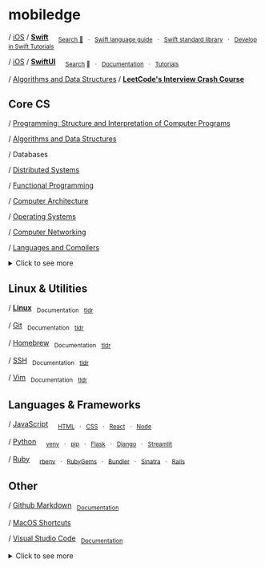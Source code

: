 # mobiledge

/ [iOS](https://github.com/mobilege/ios-development/blob/master/README.md)
/ [**Swift**](https://github.com/mobilege/swift/blob/master/README.md) &nbsp; &nbsp;
  <sub>[Search 🔎](http://mobiledge.github.io/search/swift-lang.html) &nbsp; · &nbsp;
  [Swift language guide](https://docs.swift.org/swift-book/documentation/the-swift-programming-language/) &nbsp; · &nbsp;
  [Swift standard library](https://developer.apple.com/documentation/swift/swift-standard-library) &nbsp; · &nbsp;
  [Develop in Swift Tutorials](https://developer.apple.com/tutorials/develop-in-swift/)</sub>

/ [iOS](https://github.com/mobilege/ios-development/blob/master/README.md)
/ [**SwiftUI**](https://github.com/mobilege/ios-development/blob/master/swiftui.md) &nbsp; &nbsp;
  <sub>[Search](https://searchswiftui.dev) 🔎 &nbsp; · &nbsp;
  [Documentation](https://developer.apple.com/documentation/swiftui/) &nbsp; · &nbsp;
  [Tutorials](https://developer.apple.com/tutorials/app-dev-training/getting-started-with-scrumdinger)</sub>

/ [Algorithms and Data Structures](https://github.com/mobiledge/algorithms/blob/master/README.md)
/ [**LeetCode's Interview Crash Course**](https://github.com/mobiledge/algorithms/blob/master/leetcode.md)



## Core CS
/ [Programming: Structure and Interpretation of Computer Programs](https://github.com/mobilege/sicp/blob/master/README.md)  

/ [Algorithms and Data Structures](https://github.com/mobilege/algorithms)  

/ Databases  

/ [Distributed Systems](https://github.com/mobilege/distributed-systems/blob/master/README.md)  

/ [Functional Programming](https://github.com/mobiledge/functional-programming/blob/master/README.md#functional-programming)  

/ [Computer Architecture](https://github.com/mobilege/computer-architecture/blob/master/README.md)  

/ [Operating Systems](https://github.com/mobilege/operating-systems/blob/main/README.md)  

/ [Computer Networking](https://github.com/mobilege/computer-networking/blob/master/README.md)  

/ [Languages and Compilers](https://github.com/mobilege/compilers/blob/master/README.md)  
 
<details><summary>Click to see more</summary>

#### Misc Topics
- Covariance & Contravariance: https://www.mikeash.com/pyblog/friday-qa-2015-11-20-covariance-and-contravariance.html

#### Resources
- [Teach Yourself Computer Science](https://teachyourselfcs.com/)  
- [ossu/computer-science](https://github.com/ossu/computer-science)
- [A Self-Learning, Modern Computer Science Curriculum](https://functionalcs.github.io/curriculum/)

</details>




## Linux & Utilities

/ [**Linux**](/linux.md) 
    <sub>&nbsp;&nbsp;Documentation</sub>
    <sub>&nbsp;&nbsp;[tldr](https://tldr.inbrowser.app/)</sub>
    
/ [Git](/git.md)
    <sub>&nbsp;&nbsp;Documentation</sub>
    <sub>&nbsp;&nbsp;[tldr](https://tldr.inbrowser.app/pages/common/git)</sub>

/ [Homebrew](/homebrew.md)
    <sub>&nbsp;&nbsp;Documentation</sub> 
    <sub>&nbsp;&nbsp;[tldr](https://tldr.inbrowser.app/pages/common/brew)</sub>

/ [SSH](/ssh.md)
    <sub>&nbsp;&nbsp;Documentation</sub> 
    <sub>&nbsp;&nbsp;[tldr](https://tldr.inbrowser.app/pages/common/ssh)</sub>

/ [Vim](/vim.md)
    <sub>&nbsp;&nbsp;Documentation</sub>
    <sub>&nbsp;&nbsp;[tldr](https://tldr.inbrowser.app/pages/common/vim)</sub>


## Languages & Frameworks

/ [JavaScript](https://github.com/mobilege/web-development/blob/master/javascript.md) &nbsp; &nbsp;
  <sub>[HTML](https://github.com/mobilege/web-development/blob/master/html.md)
  &nbsp; · &nbsp; [CSS](https://github.com/mobilege/web-development/blob/master/css.md)
  &nbsp; · &nbsp; [React](https://github.com/mobiledge/web-development/blob/master/react.md)
  &nbsp; · &nbsp; [Node](https://github.com/mobiledge/web-development/blob/master/node.md) </sub>

/ [Python](https://github.com/mobiledge/python/blob/main/README.md) &nbsp; &nbsp;
  <sub>[venv](https://github.com/mobiledge/python/blob/main/venv.md) &nbsp; · &nbsp;
  [pip](https://github.com/mobiledge/python/blob/main/pip.md) &nbsp; · &nbsp;
  [Flask](https://github.com/mobiledge/python/blob/main/flask.md) &nbsp; · &nbsp;
  [Django](https://github.com/mobiledge/python/blob/main/django.md) &nbsp; · &nbsp;
  [Streamlit](https://github.com/mobiledge/python/blob/main/streamlit.md)</sub>

/ [Ruby](https://github.com/mobilege/web-development/blob/master/ruby.md) &nbsp; &nbsp;
  <sub>[rbenv](https://github.com/mobilege/web-development/blob/master/ruby-rbenv.md) 
  &nbsp; · &nbsp; [RubyGems](https://github.com/mobilege/web-development/blob/master/ruby-rubygems.md)
  &nbsp; · &nbsp; [Bundler](https://github.com/mobilege/web-development/blob/master/ruby-bundler.md)
  &nbsp; · &nbsp; [Sinatra](https://github.com/mobilege/web-development/blob/master/rb-sinatra.md)
  &nbsp; · &nbsp; [Rails](https://github.com/mobilege/web-development/blob/master/ruby-rails.md)</sub>


## Other

/ [Github Markdown](https://github.com/mobilege/mobilege.github.io/blob/master/github-markdown.md)
    <sub>&nbsp;&nbsp;[Documentation](https://docs.github.com/en/get-started/writing-on-github/getting-started-with-writing-and-formatting-on-github/basic-writing-and-formatting-syntax)</sub>

/ [MacOS Shortcuts]()

/ [Visual Studio Code](/visual-studio-code.md#visual-studio-code)
    <sub>&nbsp;&nbsp;[Documentation](https://code.visualstudio.com/docs)</sub>

<details><summary>Click to see more</summary>    

- [Web](https://github.com/mobilege/web-development/blob/master/README.md)
- [Blockchain](https://github.com/mobiledge/mobiledge.github.io/blob/master/blockchain.md)
- [Cloud](https://github.com/mobiledge/cloud/blob/main/README.md)
- [Data](https://github.com/mobilege/data-science/blob/master/README.md)
- [Software Engineering](https://github.com/mobiledge/software-architecture/blob/master/README.md)
- Core Math
  - Single Variable Calculus *101 topics, 39 lectures*
  - [Multivariable Calculus](https://github.com/mobilege/multivariable-calculus/blob/master/README.md) *98 topics, 35 lectures*
  - [Linear Algebra](https://github.com/mobilege/linear-algebra/blob/master/README.md) *34 lectures*
  - [Probability](https://github.com/mobilege/probability/blob/master/README.md) *25 lectures*
  - [Statistics](https://github.com/mobilege/statistics/blob/master/README.md) *24 lectures*
- [Computer Graphics](https://github.com/mobilege/computer-graphics/blob/master/README.md)
- [microsoft/IoT-For-Beginners](https://github.com/microsoft/IoT-For-Beginners)
- [Generative AI](https://github.com/mobiledge/mobiledge.github.io/blob/master/generative-ai.md)
- [Blockchain](https://github.com/mobiledge/mobiledge.github.io/blob/master/blockchain.md)
- [Banking](https://github.com/mobiledge/mobiledge.github.io/blob/master/banking.md)
- [Audio Programming](https://github.com/mobilege/audio-programming/blob/main/README.md)
- [Flutter](https://github.com/mobiledge/flutter/blob/main/README.md)
- [Courses](https://github.com/mobilege/mobilege.github.io/blob/master/courses.md)
- [Ideas](https://github.com/mobilege/mobilege.github.io/blob/master/ideas.md#ideas)
- [Rules](https://github.com/mobilege/mobilege.github.io/blob/master/rules.md#rules)
- [Mind Maps](https://miro.com/app/dashboard/)
- [GitBook](https://app.gitbook.com/@rabin-aapl/spaces)
- [Version History](https://github.com/mobilege/mobilege.github.io/blob/master/version-history.md)
- [Design](https://github.com/mobilege/design/blob/master/README.md)
- [Marketing](https://github.com/mobilege/marketing/blob/master/README.md)
- [Psychology](https://github.com/mobilege/psychology/blob/master/README.md)
- [Computer-Science-from-First-Principles](https://www.notion.so/Computer-Science-from-First-Principles-5d7e3c37026e46a3973834bd88835671)
- [Computer-Organization-Architecture](https://sour-birch-978.notion.site/Computer-Organization-Architecture-10e69b88a89d80299929dd5a1f75f938)

</details>
